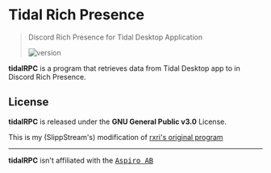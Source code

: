 # Tidal Rich Presence

> Discord Rich Presence for Tidal Desktop Application
>
> ![version](https://img.shields.io/github/package-json/v/ririxidev/tidalRPC?label=version)

**tidalRPC** is a program that retrieves data from Tidal Desktop app to in Discord Rich Presence.

## License

**tidalRPC** is released under the **GNU General Public v3.0** License.

This is my (SlippStream's) modification of [rxri's original program](https://github.com/SlippStream/tidalRPC-slipp)

---

**tidalRPC** isn't affiliated with the <kbd>[Aspiro AB](https://tidal.com)</kbd>

